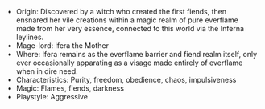- Origin: Discovered by a witch who created the first fiends, then ensnared her vile creations within a magic realm of pure everflame made from her very essence, connected to this world via the Inferna leylines.
- Mage-lord: Ifera the Mother
- Where: Ifera remains as the everflame barrier and fiend realm itself, only ever occasionally apparating as a visage made entirely of everflame when in dire need.
- Characteristics: Purity, freedom, obedience, chaos, impulsiveness
- Magic: Flames, fiends, darkness
- Playstyle: Aggressive